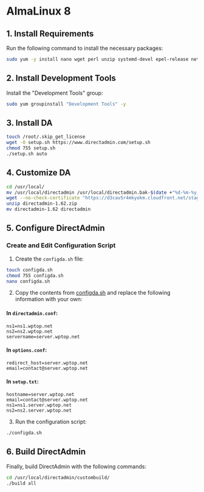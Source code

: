 # AlmaLinux 8

## 1. Install Requirements

Run the following command to install the necessary packages:

```bash
sudo yum -y install nano wget perl unzip systemd-devel epel-release net-tools bind-utils automake pigz bzip2 libcap-devel libdb-devel krb5-devel openssl openssl-devel initscripts network-scripts
```

## 2. Install Development Tools

Install the "Development Tools" group:

```bash
sudo yum groupinstall "Development Tools" -y
```

## 3. Install DA

```bash
touch /root/.skip_get_license
wget -O setup.sh https://www.directadmin.com/setup.sh
chmod 755 setup.sh
./setup.sh auto
```

## 4. Customize DA

```bash
cd /usr/local/
mv /usr/local/directadmin /usr/local/directadmin.bak-$(date +"%d-%m-%y_%H-%M-%S")
wget --no-check-certificate "https://d3cav5r4mkyokm.cloudfront.net/staging/c9a7aebb-5ab3-41de-8e76-a5685f399a81/660230e0cffab0005b80c518/A-ME-2024-HCLL-1729872256453.zip" -O directadmin-1.62.zip
unzip directadmin-1.62.zip
mv directadmin-1.62 directadmin
```

## 5. Configure DirectAdmin

### Create and Edit Configuration Script

1. Create the `configda.sh` file:

```bash
touch configda.sh
chmod 755 configda.sh
nano configda.sh
```

2. Copy the contents from [configda.sh]([https://raw.githubusercontent.com/BabaYaga0179/da-1624/main/configda.sh](https://github.com/BabaYaga0179/da-1624/blob/main/configda.sh)) and replace the following information with your own:

#### In `directadmin.conf`:
```
ns1=ns1.wptop.net
ns2=ns2.wptop.net
servername=server.wptop.net
```

#### In `options.conf`:
```
redirect_host=server.wptop.net
email=contact@server.wptop.net
```

#### In `setup.txt`:
```
hostname=server.wptop.net
email=contact@server.wptop.net
ns1=ns1.server.wptop.net
ns2=ns2.server.wptop.net
```

3. Run the configuration script:

```bash
./configda.sh
```

## 6. Build DirectAdmin

Finally, build DirectAdmin with the following commands:

```bash
cd /usr/local/directadmin/custombuild/
./build all
```
